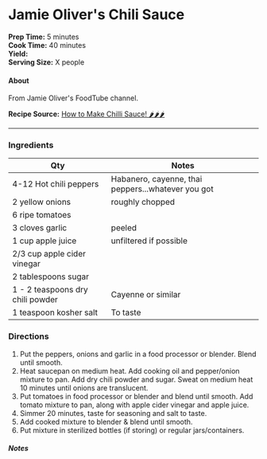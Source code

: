 # Jamie Oliver's Chili Sauce

**Prep Time:** 5 minutes  
**Cook Time:** 40 minutes   
**Yield:**  
**Serving Size:** X people

#### About
From Jamie Oliver's FoodTube channel.

**Recipe Source:**  [How to Make Chilli Sauce!  🌶️🌶️🌶️](https://www.youtube.com/watch?v=ewQqC0vursc)


---

### Ingredients

| Qty  | Notes|
|---|---|
| 4-12 Hot chili peppers | Habanero, cayenne, thai peppers...whatever you got  |
| 2 yellow onions | roughly chopped  |
| 6 ripe tomatoes |   |
| 3 cloves garlic | peeled |
| 1 cup apple juice | unfiltered if possible |
| 2/3 cup apple cider vinegar |  |
| 2 tablespoons sugar |  |
| 1 - 2 teaspoons dry chili powder | Cayenne or similar |
| 1 teaspoon kosher salt | To taste|

### Directions
1. Put the peppers, onions and garlic in a food processor or blender. Blend until smooth.   
2. Heat saucepan on medium heat. Add cooking oil and pepper/onion mixture to pan. Add dry chili powder and sugar. Sweat on medium heat 10 minutes until onions are translucent.
3. Put tomatoes in food processor or blender and blend until smooth. Add tomato mixture to pan, along with apple cider vinegar and apple juice.
4. Simmer 20 minutes, taste for seasoning and salt to taste.
5. Add cooked mixture to blender & blend until smooth.
6. Put mixture in sterilized bottles (if storing) or regular jars/containers.

##### Notes  
